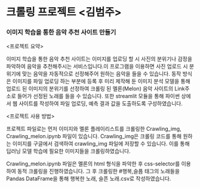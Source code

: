 # 크롤링 프로젝트 <김범주>

### 이미지 학습을 통한 음악 추천 사이트 만들기 ###

<프로젝트 요약> 

이미지 학습을 통한 음악 추천 사이트는 이미지를 업로딩 할 시 사진의 분위기나 감정을 파악하여 음악을 추천해주시는 서비스입니다.이 프로그램을 이용하면 사진 업로드 시 분위기에 맞는 음악을 자동적으로 선정해주어 원하는 음악을 들을 수 있습니다. 동작 방식은 이미지를 파일 업로딩 하는 부분에 등록 후 미리 제작해 둔 이미지 분석 모델을 통해 업로드 된 이미지의 분위기를 선정하여 크롤링 된 멜론(Melon) 음악 사이트의 Link주소로 들어가 선정된 노래를 들을 수 있습니다. 또한 streamlit 모듈을 통해 파이썬 상에서 웹 사이트를 작성하여 파일 업로딩, 예측 결과 값을 도출하도록 구성하였습니다.

<프로젝트 사용 방법>

프로젝트 파일로는 먼저 이미지와 멜론 플레이리스트를 크롤링한 Crawling_img, Crawling_melon.ipynb 파일이 있습니다. Crawling_img은 크롤링 코드를 통해 원하는 이미지를 구글에서 검색하여
crawling_img 파일에 저장할 수 있습니다. 이를 통해 딥러닝 모델 학습에 필요한 이미지들을 크롤링하였습니다. 

Crawling_melon.ipynb 파일은 멜론의 html 형식을 파악한 후 css-selector를 이용하여 동적 크롤링을 진행하였습니다. 그 후 크롤링한 #행복,슬픔 태그의 노래들을 Pandas DataFrame을 통해 행복한 노래, 슬픈 노래.csv로 작성하였습니다. 
